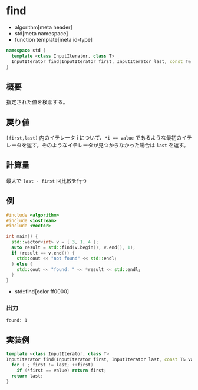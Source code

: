 # find
* algorithm[meta header]
* std[meta namespace]
* function template[meta id-type]

```cpp
namespace std {
  template <class InputIterator, class T>
  InputIterator find(InputIterator first, InputIterator last, const T& value);
}
```

## 概要
指定された値を検索する。


## 戻り値
`[first,last)` 内のイテレータ i について、`*i == value` であるような最初のイテレータを返す。そのようなイテレータが見つからなかった場合は `last` を返す。


## 計算量
最大で `last - first` 回比較を行う


## 例
```cpp
#include <algorithm>
#include <iostream>
#include <vector>

int main() {
  std::vector<int> v = { 3, 1, 4 };
  auto result = std::find(v.begin(), v.end(), 1);
  if (result == v.end()) {
    std::cout << "not found" << std::endl;
  } else {
    std::cout << "found: " << *result << std::endl;
  }
}
```
* std::find[color ff0000]

### 出力
```
found: 1
```


## 実装例
```cpp
template <class InputIterator, class T>
InputIterator find(InputIterator first, InputIterator last, const T& value) {
  for ( ; first != last; ++first)
    if (*first == value) return first;
  return last;
}
```

